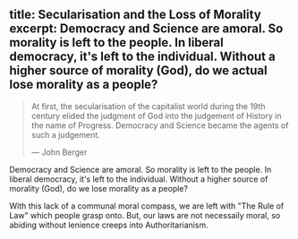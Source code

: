 title: Secularisation and the Loss of Morality
excerpt: Democracy and Science are amoral. So morality is left to the people. In liberal democracy, it's left to the individual. Without a higher source of morality (God), do we actual lose morality as a people?
---

> At first, the secularisation of the capitalist world during the 19th century elided the judgment of God into the judgement of History in the name of Progress. Democracy and Science became the agents of such a judgement.
> 
> — John Berger

Democracy and Science are amoral. So morality is left to the people. In liberal democracy, it's left to the individual. Without a higher source of morality (God), do we lose morality as a people?

With this lack of a communal moral compass, we are left with "The Rule of Law" which people grasp onto. But, our laws are not necessaily moral, so abiding without lenience creeps into Authoritarianism.

